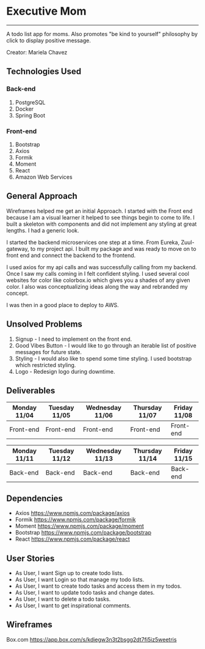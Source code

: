 # Executive Mom
---
A todo list app for moms. Also promotes "be kind to yourself" philosophy by click to display positive message.

Creator:
Mariela Chavez

## Technologies Used

### Back-end
1. PostgreSQL
2. Docker
3. Spring Boot

### Front-end
1. Bootstrap
2. Axios
3. Formik
4. Moment
5. React
6. Amazon Web Services

## General Approach
Wireframes helped me get an initial Approach.
I started with the Front end because I am a visual learner it helped to see things begin to come to life.
I built a skeleton with components and did not implement any styling at great lengths. I had a generic look.

I started the backend microservices one step at a time. From Eureka, Zuul-gateway, to my project api.
I built my package and was ready to move on to front end and connect the backend to the frontend.

I used axios for my api calls and was successfully calling from my backend.
Once I saw my calls coming in I felt confident styling.
I used several cool websites for color like colorbox.io which gives you a shades of any given color.
I also was conceptualizing ideas along the way and rebranded my concept.

I was then in a good place to deploy to AWS.

## Unsolved Problems
1. Signup - I need to implement on the front end.
2. Good Vibes Button - I would like to go through an iterable list of positive messages for future state.
3. Styling - I would also like to spend some time styling. I used bootstrap which restricted styling.
4. Logo - Redesign logo during downtime.

## Deliverables

| Monday 11/04 | Tuesday 11/05 | Wednesday 11/06 | Thursday 11/07 | Friday 11/08 |
|--------------|---------------|-----------------|----------------|--------------|
| Front-end    | Front-end     | Front-end       | Front-end      | Front-end    |

| Monday 11/11 | Tuesday 11/12 | Wednesday 11/13 | Thursday 11/14 | Friday 11/15 |
|--------------|---------------|-----------------|----------------|--------------|
| Back-end     | Back-end      | Back-end        | Back-end       | Back-end     |

## Dependencies
+ Axios
https://www.npmjs.com/package/axios
+ Formik
https://www.npmjs.com/package/formik
+ Moment
https://www.npmjs.com/package/moment
+ Bootstrap
https://www.npmjs.com/package/bootstrap
+ React
https://www.npmjs.com/package/react

## User Stories
* As User, I want Sign up to create todo lists.
* As User, I want Login so that manage my todo lists.
* As User, I want to create todo tasks and access them in my todos.
* As User, I want to update todo tasks and change dates.
* As User, I want to delete a todo tasks.
* As User, I want to get inspirational comments.

## Wireframes
Box.com
https://app.box.com/s/kdiegw3n3t2bsgg2dt7fi5iz5weetris
